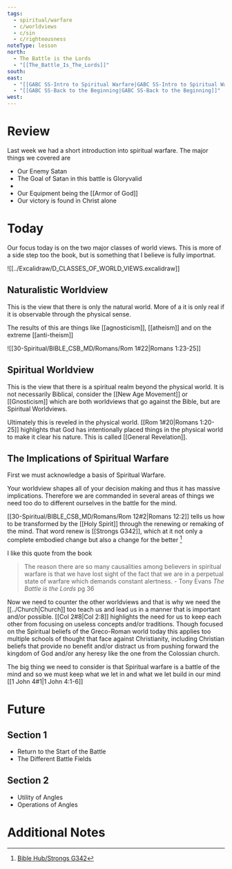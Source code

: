 ```yaml
---
tags:
  - spiritual/warfare
  - c/worldviews
  - c/sin
  - c/righteousness
noteType: lesson
north:
  - The Battle is the Lords
  - "[[The_Battle_Is_The_Lords]]"
south: 
east:
  - "[[GABC SS-Intro to Spiritual Warfare|GABC SS-Intro to Spiritual Warfare]]"
  - "[[GABC SS-Back to the Beginning|GABC SS-Back to the Beginning]]"
west:
---
```

# Review
Last week we had a short introduction into spiritual warfare. The major things we covered are
- Our Enemy Satan
- The Goal of Satan in this battle is Gloryvalid
- 
- Our Equipment being the [[Armor of God]]
- Our victory is found in Christ alone

# Today
Our focus today is on the two major classes of world views. This is more of a side step too the book, but is something that I believe is fully importnat.

![[../Excalidraw/D_CLASSES_OF_WORLD_VIEWS.excalidraw]]



## Naturalistic Worldview
This is the view that there is only the natural world. More of a it is only real if it is observable through the physical sense.

The results of this are things like [[agnosticism]], [[atheism]] and on the extreme [[anti-theism]]

![[30-Spiritual/BIBLE_CSB_MD/Romans/Rom 1#22|Romans 1:23-25]]


## Spiritual Worldview
This is the view that there is a spiritual realm beyond the physical world. It is not necessarily Biblical, consider the [[New Age Movement]] or [[Gnosticism]] which are both worldviews that go against the Bible, but are Spiritual Worldviews.

Ultimately this is reveled in the physical world. [[Rom 1#20|Romans 1:20-25]] highlights that God has intentionally placed things  in the physical world to make it clear his nature. This is called [[General Revelation]].
## The Implications of Spiritual Warfare
First we must acknowledge a basis of Spiritual Warfare.

Your worldview shapes all of your decision making and thus it has massive implications. Therefore we are commanded in several areas of things we need too do to different ourselves in the battle for the mind.

[[30-Spiritual/BIBLE_CSB_MD/Romans/Rom 12#2|Romans 12:2]] tells us how to be transformed by the [[Holy Spirit]] through the renewing or remaking of the mind. That word renew is [[Strongs G342]], which at it not only a complete embodied change but also a change for the better [^1]

I like this quote from the book

> The reason there are so many causalities among believers in spiritual warfare is that we have lost sight of the fact that we are in a perpetual state of warfare which demands constant alertness.
 \- Tony Evans *The Battle is the Lords* pg 36

Now we need to counter the other worldviews and that is why we need the [[../Church|Church]] too teach us and lead us in a manner that is important and/or possible. [[Col 2#8|Col 2:8]] highlights the need for us to keep each other from focusing on useless concepts and/or traditions. Though focused on the Spiritual beliefs of the Greco-Roman world today this applies too multiple schools of thought that face against Christianity, including Christian beliefs that provide no benefit and/or distract us from pushing forward the kingdom of God and/or any heresy like the one from the Colossian church.

The big thing we need to consider is that Spiritual warfare is a battle of the mind and so we must keep what we let in and what we let build in our mind [[1 John 4#1|1 John 4:1-6]]


# Future

## Section 1
- Return to the Start of the Battle
- The Different Battle Fields
## Section 2
- Utility of Angles
- Operations of Angles
# Additional Notes




[^1]: [Bible Hub/Strongs G342](https://biblehub.com/greek/342.htm)